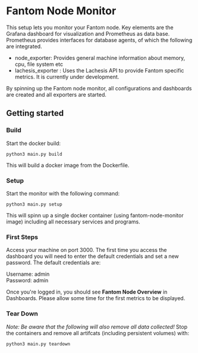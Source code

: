 # Fantom Node Monitor

This setup lets you monitor your Fantom node. Key elements are the Grafana dashboard for visualization and Prometheus as data base. Prometheus provides interfaces for database agents, of which the following are integrated.

- <a src="https://github.com/prometheus/node_exporter">node_exporter</a>: Provides general machine information about memory, cpu, file system etc
- <a src="https://github.com/block42-blockchain-company/lachesis_exporter">lachesis_exporter</a> : Uses the Lachesis API to provide Fantom specific metrics. It is currently under development.

By spinning up the Fantom node monitor, all configurations and dashboards are created and all exporters are started.
<br>

## Getting started

### Build
Start the docker build:
```shell
python3 main.py build
```

This will build a docker image from the Dockerfile.

### Setup

Start the monitor with the following command:
```shell
python3 main.py setup
```

This will spinn up a single docker container (using <a src="https://hub.docker.com/repository/docker/block42blockchaincompany/fantom-node-monitor">fantom-node-monitor image</a>) including all necessary services and programs. 

### First Steps

Access your machine on port 3000. 
The first time you access the dashboard you will need to enter the default credentials and set a new password.
The default credentials are:

Username: admin <br>
Password: admin

Once you're logged in, you should see **Fantom Node Overview** in Dashboards. Please allow some time for the first metrics to be displayed.


### Tear Down
*Note: Be aware that the following will also remove all data collected!*
Stop the containers and remove all artifcats (including persistent volumes) with:

```shell
python3 main.py teardown
```
